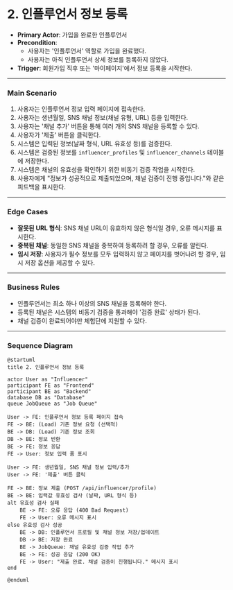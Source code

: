 # 2. 인플루언서 정보 등록

- **Primary Actor**: 가입을 완료한 인플루언서
- **Precondition**:
    - 사용자는 '인플루언서' 역할로 가입을 완료했다.
    - 사용자는 아직 인플루언서 상세 정보를 등록하지 않았다.
- **Trigger**: 회원가입 직후 또는 '마이페이지'에서 정보 등록을 시작한다.

---

### Main Scenario

1. 사용자는 인플루언서 정보 입력 페이지에 접속한다.
2. 사용자는 생년월일, SNS 채널 정보(채널 유형, URL) 등을 입력한다.
3. 사용자는 '채널 추가' 버튼을 통해 여러 개의 SNS 채널을 등록할 수 있다.
4. 사용자가 '제출' 버튼을 클릭한다.
5. 시스템은 입력된 정보(날짜 형식, URL 유효성 등)를 검증한다.
6. 시스템은 검증된 정보를 `influencer_profiles` 및 `influencer_channels` 테이블에 저장한다.
7. 시스템은 채널의 유효성을 확인하기 위한 비동기 검증 작업을 시작한다.
8. 사용자에게 "정보가 성공적으로 제출되었으며, 채널 검증이 진행 중입니다."와 같은 피드백을 표시한다.

---

### Edge Cases

- **잘못된 URL 형식**: SNS 채널 URL이 유효하지 않은 형식일 경우, 오류 메시지를 표시한다.
- **중복된 채널**: 동일한 SNS 채널을 중복하여 등록하려 할 경우, 오류를 알린다.
- **임시 저장**: 사용자가 필수 정보를 모두 입력하지 않고 페이지를 벗어나려 할 경우, 임시 저장 옵션을 제공할 수 있다.

---

### Business Rules

- 인플루언서는 최소 하나 이상의 SNS 채널을 등록해야 한다.
- 등록된 채널은 시스템의 비동기 검증을 통과해야 '검증 완료' 상태가 된다.
- 채널 검증이 완료되어야만 체험단에 지원할 수 있다.

---

### Sequence Diagram

```plantuml
@startuml
title 2. 인플루언서 정보 등록

actor User as "Influencer"
participant FE as "Frontend"
participant BE as "Backend"
database DB as "Database"
queue JobQueue as "Job Queue"

User -> FE: 인플루언서 정보 등록 페이지 접속
FE -> BE: (Load) 기존 정보 요청 (선택적)
BE -> DB: (Load) 기존 정보 조회
DB -> BE: 정보 반환
BE -> FE: 정보 응답
FE -> User: 정보 입력 폼 표시

User -> FE: 생년월일, SNS 채널 정보 입력/추가
User -> FE: '제출' 버튼 클릭

FE -> BE: 정보 제출 (POST /api/influencer/profile)
BE -> BE: 입력값 유효성 검사 (날짜, URL 형식 등)
alt 유효성 검사 실패
    BE -> FE: 오류 응답 (400 Bad Request)
    FE -> User: 오류 메시지 표시
else 유효성 검사 성공
    BE -> DB: 인플루언서 프로필 및 채널 정보 저장/업데이트
    DB -> BE: 저장 완료
    BE -> JobQueue: 채널 유효성 검증 작업 추가
    BE -> FE: 성공 응답 (200 OK)
    FE -> User: "제출 완료. 채널 검증이 진행됩니다." 메시지 표시
end

@enduml
```

